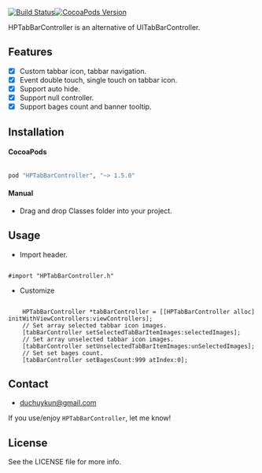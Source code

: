 [![Build Status](https://travis-ci.org/huyphams/HPTabBarController.svg)](https://travis-ci.org/huyphams/HPTabBarController)[![CocoaPods Version](https://cocoapod-badges.herokuapp.com/v/HPTabBarController/badge.png)](http://cocoapods.org/?q=HPTabBarController)


HPTabBarController is an alternative of UITabBarController.

## Features

- [x] Custom tabbar icon, tabbar navigation.
- [x] Event double touch, single touch on tabbar icon.
- [x] Support auto hide.
- [x] Support null controller.
- [x] Support bages count and banner tooltip.

## Installation

#### CocoaPods

```ruby

pod "HPTabBarController", "~> 1.5.0"

```

#### Manual

 - Drag and drop Classes folder into your project.

## Usage

- Import header.

```objc

#import "HPTabBarController.h"

```

 - Customize

```objc

    HPTabBarController *tabBarController = [[HPTabBarController alloc] initWithViewControllers:viewControllers];
    // Set array selected tabbar icon images.
    [tabBarController setSelectedTabBarItemImages:selectedImages];
    // Set array unselected tabbar icon images.
    [tabBarController setUnselectedTabBarItemImages:unSelectedImages];
    // Set set bages count.
    [tabBarController setBagesCount:999 atIndex:0];

```

## Contact

- [duchuykun@gmail.com](http://huypham.me)

If you use/enjoy `HPTabBarController`, let me know!

## License

See the LICENSE file for more info.
